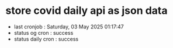 # store covid daily api as json data

- last cronjob : Saturday, 03 May 2025 01:17:47
- status og cron : success
- status daily cron : success
      
      